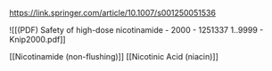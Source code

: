 
https://link.springer.com/article/10.1007/s001250051536

![[(PDF) Safety of high-dose nicotinamide - 2000 - 1251337 1..9999 - Knip2000.pdf]]

[[Nicotinamide (non-flushing)]]
[[Nicotinic Acid (niacin)]]